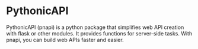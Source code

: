 # PythonicAPI
PythonicAPI (pnapi) is a python package that simplifies web API creation with flask or other modules. It provides functions for server-side tasks. With pnapi, you can build web APIs faster and easier.
